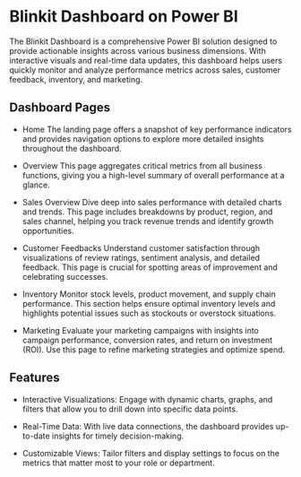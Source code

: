 # Blinkit Dashboard on Power BI

The Blinkit Dashboard is a comprehensive Power BI solution designed to provide actionable insights across various business dimensions. With interactive visuals and real-time data updates, this dashboard helps users quickly monitor and analyze performance metrics across sales, customer feedback, inventory, and marketing.

## Dashboard Pages

- Home
The landing page offers a snapshot of key performance indicators and provides navigation options to explore more detailed insights throughout the dashboard.

- Overview
This page aggregates critical metrics from all business functions, giving you a high-level summary of overall performance at a glance.

- Sales Overview
Dive deep into sales performance with detailed charts and trends. This page includes breakdowns by product, region, and sales channel, helping you track revenue trends and identify growth opportunities.

- Customer Feedbacks
Understand customer satisfaction through visualizations of review ratings, sentiment analysis, and detailed feedback. This page is crucial for spotting areas of improvement and celebrating successes.

- Inventory
Monitor stock levels, product movement, and supply chain performance. This section helps ensure optimal inventory levels and highlights potential issues such as stockouts or overstock situations.

- Marketing
Evaluate your marketing campaigns with insights into campaign performance, conversion rates, and return on investment (ROI). Use this page to refine marketing strategies and optimize spend.

## Features

- Interactive Visualizations:
Engage with dynamic charts, graphs, and filters that allow you to drill down into specific data points.

- Real-Time Data:
With live data connections, the dashboard provides up-to-date insights for timely decision-making.

- Customizable Views:
Tailor filters and display settings to focus on the metrics that matter most to your role or department.
